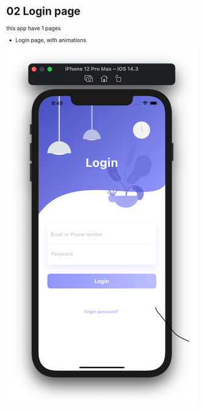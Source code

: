 # 02 Login page

this app have 1 pages

- Login page, with animations

![products list](https://github.com/foad-heidari/flutter-login-page/blob/main/02-login-page.png)

